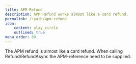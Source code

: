 ```yaml
---
title: APM Refund
description: APM Refund works almost like a card refund.
permalink: /:path/apm-refund
icon:
    content: play_circle
    outlined: true
menu_order: 80
---
```

The APM refund is almost like a card refund. When calling Refund/RefundAsync the APM-reference need to be supplied.
